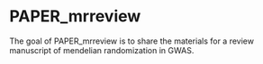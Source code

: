 
<!-- README.md is generated from README.Rmd. Please edit that file -->

# PAPER_mrreview

<!-- badges: start -->
<!-- badges: end -->

The goal of PAPER_mrreview is to share the materials for a review
manuscript of mendelian randomization in GWAS.
